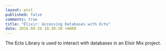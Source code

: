 ```yaml
---
layout: post
published: false
comments: true
title: "Elixir: Accessing Databases with Ecto"
date: 2016-09-26 10:30:30 +0000
---
```


The Ecto Library is used to interact with databases in an Elixir Mix project. 
